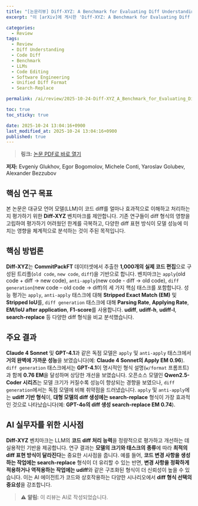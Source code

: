 ```yaml
---
title: "[논문리뷰] Diff-XYZ: A Benchmark for Evaluating Diff Understanding"
excerpt: "이 [arXiv]에 게시한 'Diff-XYZ: A Benchmark for Evaluating Diff Understanding' 논문에 대한 자세한 리뷰입니다."

categories:
  - Review
tags:
  - Review
  - Diff Understanding
  - Code Diff
  - Benchmark
  - LLMs
  - Code Editing
  - Software Engineering
  - Unified Diff Format
  - Search-Replace

permalink: /ai/review/2025-10-24-Diff-XYZ_A_Benchmark_for_Evaluating_Diff_Understanding/

toc: true
toc_sticky: true

date: 2025-10-24 13:04:16+0900
last_modified_at: 2025-10-24 13:04:16+0900
published: true
---
```

> **링크:** [논문 PDF로 바로 열기](https://arxiv.org/abs/2510.12487)

**저자:** Evgeniy Glukhov, Egor Bogomolov, Michele Conti, Yaroslav Golubev, Alexander Bezzubov



## 핵심 연구 목표
본 논문은 대규모 언어 모델(LLM)이 코드 diff를 얼마나 효과적으로 이해하고 처리하는지 평가하기 위한 **Diff-XYZ** 벤치마크를 제안합니다. 기존 연구들이 diff 형식의 영향을 고립하여 평가하기 어려웠던 한계를 극복하고, 다양한 diff 표현 방식이 모델 성능에 미치는 영향을 체계적으로 분석하는 것이 주된 목적입니다.

## 핵심 방법론
**Diff-XYZ**는 **CommitPackFT** 데이터셋에서 추출한 **1,000개의 실제 코드 편집**으로 구성된 트리플(`old code`, `new code`, `diff`)을 기반으로 합니다. 벤치마크는 `apply`(old code + diff → new code), `anti-apply`(new code - diff → old code), `diff generation`(new code – old code → diff)의 세 가지 핵심 태스크를 포함합니다. 성능 평가는 `apply`, `anti-apply` 태스크에 대해 **Stripped Exact Match (EM)** 및 **Stripped IoU**를, `diff generation` 태스크에 대해 **Parsing Rate**, **Applying Rate**, **EM/IoU after application**, **F1-score**를 사용합니다. **udiff**, **udiff-h**, **udiff-l**, **search-replace** 등 다양한 diff 형식을 비교 분석했습니다.

## 주요 결과
**Claude 4 Sonnet** 및 **GPT-4.1**과 같은 독점 모델은 `apply` 및 `anti-apply` 태스크에서 **거의 완벽에 가까운 성능**을 보였습니다(예: **Claude 4 Sonnet의 Apply EM 0.96**). `diff generation` 태스크에서는 **GPT-4.1**이 명시적인 형식 설명(`w/format` 프롬프트)과 함께 **0.76 EM**을 달성하며 상당한 개선을 보였습니다. 오픈소스 모델인 **Qwen2.5-Coder 시리즈**는 모델 크기가 커질수록 성능이 향상되는 경향을 보였으나, `diff generation`에서는 독점 모델에 비해 취약점을 드러냈습니다. `apply` 및 `anti-apply`에는 **udiff 기반 형식**이, **대형 모델의 diff 생성에는 search-replace** 형식이 가장 효과적인 것으로 나타났습니다(예: **GPT-4o의 diff 생성 search-replace EM 0.74**).

## AI 실무자를 위한 시사점
**Diff-XYZ** 벤치마크는 LLM의 **코드 diff 처리 능력**을 정량적으로 평가하고 개선하는 데 실용적인 기반을 제공합니다. 연구 결과는 **모델의 크기와 태스크의 종류**에 따라 **최적의 diff 표현 방식이 달라진다**는 중요한 시사점을 줍니다. 예를 들어, **코드 변경 사항을 생성하는 작업에는 search-replace** 형식이 더 유리할 수 있는 반면, **변경 사항을 정확하게 적용하거나 역적용하는 작업에는 udiff**와 같은 구조화된 형식이 더 신뢰성이 높을 수 있습니다. 이는 AI 에이전트가 코드와 상호작용하는 다양한 시나리오에서 **diff 형식 선택의 중요성**을 강조합니다.

> ⚠️ **알림:** 이 리뷰는 AI로 작성되었습니다.